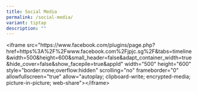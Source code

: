 ```yaml
---
title: Social Media
permalink: /social-media/
variant: tiptap
description: ""
---
```

<p>&lt;iframe src="https://www.facebook.com/plugins/page.php?href=https%3A%2F%2Fwww.facebook.com%2Fjpjc.sg%2F&amp;tabs=timeline&amp;width=500&amp;height=600&amp;small_header=false&amp;adapt_container_width=true&amp;hide_cover=false&amp;show_facepile=true&amp;appId"
width="500" height="600" style="border:none;overflow:hidden" scrolling="no"
frameborder="0" allowfullscreen="true" allow="autoplay; clipboard-write;
encrypted-media; picture-in-picture; web-share"&gt;&lt;/iframe&gt;</p>
<p></p>